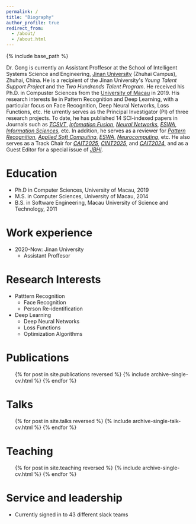 ```yaml
---
permalink: /
title: "Biography"
author_profile: true
redirect_from: 
  - /about/
  - /about.html
---
```


{% include base_path %}

Dr. Gong is currently an Assistant Proffesor at the School of Intelligent Systems Science and Engineering, [Jinan University](https://zh.jnu.edu.cn/) (Zhuhai Campus), Zhuhai, China. He is a recipient of the Jinan University's *Young Talent Support Project* and the *Two Hundrends Talent Program*. He received his Ph.D. in Compuster Sciences from the [University of Macau](www.um.edu.mo) in 2019. His research interests lie in Pattern Recognition and Deep Learning, with a particular focus on Face Recognition, Deep Neural Networks, Loss Functions, etc. He urrently serves as the Principal Investigator (PI) of three research projects. To date, he has published 14 SCI-indexed papers in Journals such as [*TCSVT*](https://ieeexplore.ieee.org/xpl/RecentIssue.jsp?punumber=76), [*Infomation Fusion*](https://www.sciencedirect.com/journal/information-fusion), [*Neural Networks*](https://www.sciencedirect.com/journal/neural-networks), [*ESWA*](https://www.sciencedirect.com/journal/expert-systems-with-applications), [*Information Sciences*](https://www.sciencedirect.com/journal/information-sciences), etc. In addition, he serves as a reviewer for [*Pattern Recognition*](https://www.sciencedirect.com/journal/pattern-recognition), [*Applied Soft Computing*](https://www.sciencedirect.com/journal/applied-soft-computing), [*ESWA*](https://www.sciencedirect.com/journal/expert-systems-with-applications), [*Neurocomputing*](https://www.sciencedirect.com/journal/neurocomputing), etc. He also serves as a Track Chair for [*CAIT2025*](https://www.cait.net/), [*CINT2025*](http://cint-conference.com.cn/index.html), and [*CAIT2024*](https://www.cait.net/2024.html), and as a Guest Editor for a special issue of [*JBHI*](https://www.embs.org/jbhi/).

Education
======
* Ph.D in Computer Sciences, University of Macau, 2019
* M.S. in Computer Sciences, University of Macau, 2014
* B.S. in Software Engineering, Macau University of Science and Technology, 2011

Work experience
======
* 2020-Now: Jinan University
  * Assistant Proffesor
  
Research Interests
======
* Patttern Recognition
  * Face Recognition
  * Person Re-identification
* Deep Learning
  * Deep Neural Networks
  * Loss Functions
  * Optimization Algorithms

Publications
======
  <ul>{% for post in site.publications reversed %}
    {% include archive-single-cv.html %}
  {% endfor %}</ul>
  
Talks
======
  <ul>{% for post in site.talks reversed %}
    {% include archive-single-talk-cv.html  %}
  {% endfor %}</ul>
  
Teaching
======
  <ul>{% for post in site.teaching reversed %}
    {% include archive-single-cv.html %}
  {% endfor %}</ul>
  
Service and leadership
======
* Currently signed in to 43 different slack teams
